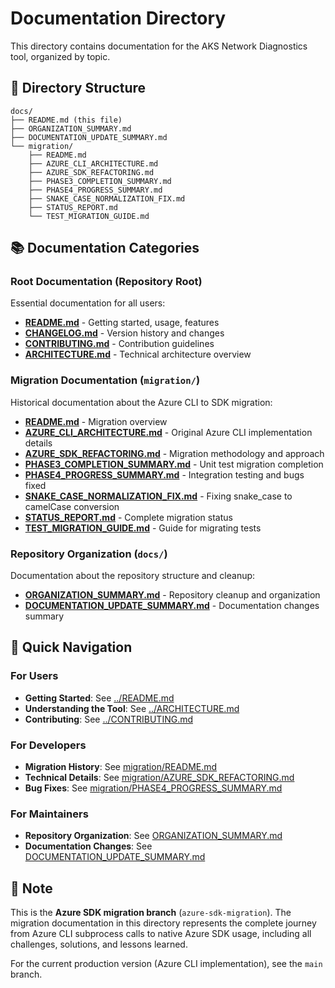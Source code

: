 # Documentation Directory

This directory contains documentation for the AKS Network Diagnostics tool, organized by topic.

## 📁 Directory Structure

```
docs/
├── README.md (this file)
├── ORGANIZATION_SUMMARY.md
├── DOCUMENTATION_UPDATE_SUMMARY.md
└── migration/
    ├── README.md
    ├── AZURE_CLI_ARCHITECTURE.md
    ├── AZURE_SDK_REFACTORING.md
    ├── PHASE3_COMPLETION_SUMMARY.md
    ├── PHASE4_PROGRESS_SUMMARY.md
    ├── SNAKE_CASE_NORMALIZATION_FIX.md
    ├── STATUS_REPORT.md
    └── TEST_MIGRATION_GUIDE.md
```

## 📚 Documentation Categories

### Root Documentation (Repository Root)
Essential documentation for all users:
- **[README.md](../README.md)** - Getting started, usage, features
- **[CHANGELOG.md](../CHANGELOG.md)** - Version history and changes
- **[CONTRIBUTING.md](../CONTRIBUTING.md)** - Contribution guidelines
- **[ARCHITECTURE.md](../ARCHITECTURE.md)** - Technical architecture overview

### Migration Documentation (`migration/`)
Historical documentation about the Azure CLI to SDK migration:
- **[README.md](migration/README.md)** - Migration overview
- **[AZURE_CLI_ARCHITECTURE.md](migration/AZURE_CLI_ARCHITECTURE.md)** - Original Azure CLI implementation details
- **[AZURE_SDK_REFACTORING.md](migration/AZURE_SDK_REFACTORING.md)** - Migration methodology and approach
- **[PHASE3_COMPLETION_SUMMARY.md](migration/PHASE3_COMPLETION_SUMMARY.md)** - Unit test migration completion
- **[PHASE4_PROGRESS_SUMMARY.md](migration/PHASE4_PROGRESS_SUMMARY.md)** - Integration testing and bugs fixed
- **[SNAKE_CASE_NORMALIZATION_FIX.md](migration/SNAKE_CASE_NORMALIZATION_FIX.md)** - Fixing snake_case to camelCase conversion
- **[STATUS_REPORT.md](migration/STATUS_REPORT.md)** - Complete migration status
- **[TEST_MIGRATION_GUIDE.md](migration/TEST_MIGRATION_GUIDE.md)** - Guide for migrating tests

### Repository Organization (`docs/`)
Documentation about the repository structure and cleanup:
- **[ORGANIZATION_SUMMARY.md](ORGANIZATION_SUMMARY.md)** - Repository cleanup and organization
- **[DOCUMENTATION_UPDATE_SUMMARY.md](DOCUMENTATION_UPDATE_SUMMARY.md)** - Documentation changes summary

## 🎯 Quick Navigation

### For Users
- **Getting Started**: See [../README.md](../README.md)
- **Understanding the Tool**: See [../ARCHITECTURE.md](../ARCHITECTURE.md)
- **Contributing**: See [../CONTRIBUTING.md](../CONTRIBUTING.md)

### For Developers
- **Migration History**: See [migration/README.md](migration/README.md)
- **Technical Details**: See [migration/AZURE_SDK_REFACTORING.md](migration/AZURE_SDK_REFACTORING.md)
- **Bug Fixes**: See [migration/PHASE4_PROGRESS_SUMMARY.md](migration/PHASE4_PROGRESS_SUMMARY.md)

### For Maintainers
- **Repository Organization**: See [ORGANIZATION_SUMMARY.md](ORGANIZATION_SUMMARY.md)
- **Documentation Changes**: See [DOCUMENTATION_UPDATE_SUMMARY.md](DOCUMENTATION_UPDATE_SUMMARY.md)

## 📝 Note

This is the **Azure SDK migration branch** (`azure-sdk-migration`). The migration documentation in this directory represents the complete journey from Azure CLI subprocess calls to native Azure SDK usage, including all challenges, solutions, and lessons learned.

For the current production version (Azure CLI implementation), see the `main` branch.
